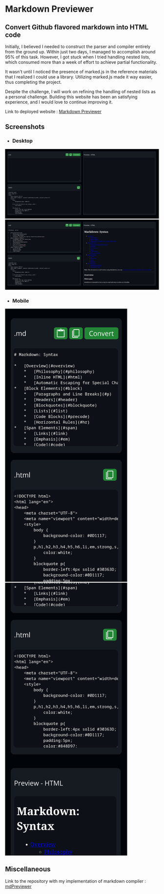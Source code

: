 # Markdown Previewer
## Convert Github flavored markdown into HTML code 

Initially, I believed I needed to construct the parser and compiler entirely from the ground up. Within just two days, I managed to accomplish around 95% of this task. However, I got stuck when I tried handling nested lists, which consumed more than a week of effort to achieve partial functionality.


It wasn't until I noticed the presence of marked.js in the reference materials that I realized I could use a library. Utilizing marked.js made it way easier, thus completing the project.


Despite the challenge, I will work on refining the handling of nested lists as a personal challenge. Building this website has been an satisfying experience, and I would love to continue improving it.


Link to deployed website : [Markdown Previewer](https://vishnutejase.github.io/MarkdownPreviewer/)

## Screenshots 
- ### Desktop
![Desktop Image 1](screenshots/img_1.png)
![Desktop Image 2](screenshots/img_2.png)


- ### Mobile
<img src="screenshots/imgR_1.png" alt="Mobile Image 1" width="400"/> <img src="screenshots/imgR_2.png" alt="Mobile Image 2" width="400"/>


## Miscellaneous
Link to the repository with my implementation of markdown compiler : [mdPreviewer](https://github.com/vishnutejase/mdPreviewer)
